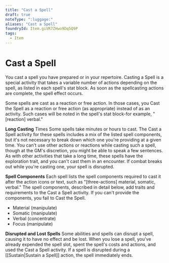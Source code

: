 ```yaml
---
title: "Cast a Spell"
draft: true
noteType: ":luggage:"
aliases: "Cast a Spell"
foundryId: Item.giVR7ZHwo9Dq5Q9P
tags:
  - Item
---
```


# Cast a Spell

You cast a spell you have prepared or in your repertoire. Casting a Spell is a special activity that takes a variable number of actions depending on the spell, as listed in each spell's stat block. As soon as the spellcasting actions are complete, the spell effect occurs.

Some spells are cast as a reaction or free action. In those cases, you Cast the Spell as a reaction or free action (as appropriate) instead of as an activity. Such cases will be noted in the spell's stat block-for example, "\[reaction\] verbal."

**Long Casting** Times Some spells take minutes or hours to cast. The Cast a Spell activity for these spells includes a mix of the listed spell components, but it's not necessary to break down which one you're providing at a given time. You can't use other actions or reactions while casting such a spell, though at the GM's discretion, you might be able to speak a few sentences. As with other activities that take a long time, these spells have the exploration trait, and you can't cast them in an encounter. If combat breaks out while you're casting one, your spell is disrupted.

**Spell Components** Each spell lists the spell components required to cast it after the action icons or text, such as "\[three-actions\] material, somatic, verbal." The spell components, described in detail below, add traits and requirements to the Cast a Spell activity. If you can't provide the components, you fail to Cast the Spell.

*   Material (manipulate)
*   Somatic (manipulate)
*   Verbal (concentrate)
*   Focus (manipulate)

**Disrupted and Lost Spells** Some abilities and spells can disrupt a spell, causing it to have no effect and be lost. When you lose a spell, you've already expended the spell slot, spent the spell's costs and actions, and used the Cast a Spell activity. If a spell is disrupted during a [[Sustain|Sustain a Spell]] action, the spell immediately ends.
